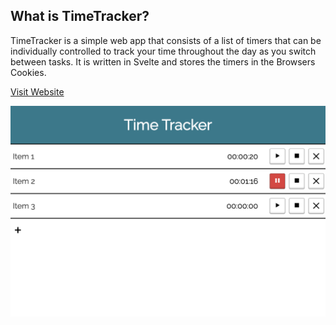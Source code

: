 ## What is TimeTracker?

TimeTracker is a simple web app that consists of a list of timers that can be individually controlled to track your time throughout the day as you switch between tasks. It is written in Svelte and stores the timers in the Browsers Cookies.

[Visit Website](https://preiter93.github.io/time-tracker-svelte)

![](img/screen.png)



